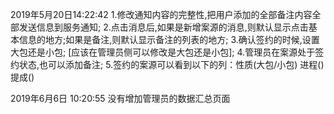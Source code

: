 2019年5月20日14:22:42
1.修改通知内容的完整性,把用户添加的全部备注内容全部发送信息到服务通知;
2.点击消息后,如果是新增案源的消息,则默认显示点击基本信息的地方;如果是备注,则默认显示备注的列表的地方;
3.确认签约的时候,设置大包还是小包;  [应该在管理员侧可以修改是大包还是小包];
4.管理员在案源处于签约状态,也可以添加备注;
5.签约的案源可以看到以下的列：性质(大包/小包)  进程() 提成()


2019年6月6日 10:20:55  没有增加管理员的数据汇总页面
